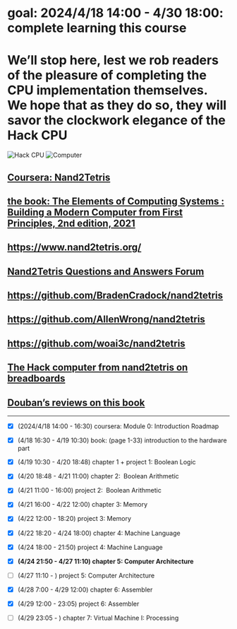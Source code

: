 # goal: 2024/4/18 14:00 - 4/30 18:00: complete learning this course
# We’ll stop here, lest we rob readers of the pleasure of completing the CPU implementation themselves. We hope that as they do so, they will savor the clockwork elegance of the Hack CPU
![Hack CPU](https://github.com/OccupyMars2025/Nand2Tetris/assets/31559413/961881e8-cca8-4be6-b6ec-697951be1b5f)
![Computer](https://github.com/OccupyMars2025/Nand2Tetris/assets/31559413/a3f2fe94-c22a-48a8-a0c4-19c7bd8d818b)

## [Coursera: Nand2Tetris](https://csdiy.wiki/en/%E4%BD%93%E7%B3%BB%E7%BB%93%E6%9E%84/N2T/)
## [the book: The Elements of Computing Systems : Building a Modern Computer from First Principles, 2nd edition, 2021](https://dokumen.pub/the-elements-of-computing-systems-building-a-modern-computer-from-first-principles-2nbsped-2020002671-9780262539807.html)
## https://www.nand2tetris.org/
## [Nand2Tetris Questions and Answers Forum](http://nand2tetris-questions-and-answers-forum.52.s1.nabble.com/)
## https://github.com/BradenCradock/nand2tetris
## https://github.com/AllenWrong/nand2tetris
## https://github.com/woai3c/nand2tetris
## [The Hack computer from nand2tetris on breadboards](https://hackaday.io/project/185131-the-hack-computer-from-nand2tetris-on-breadboards)
## [Douban’s reviews on this book](https://book.douban.com/subject/1998341/)
---

- [x] (2024/4/18 14:00 - 16:30) coursera: Module 0: Introduction Roadmap
- [x] (4/18 16:30 - 4/19 10:30) book: (page 1-33) introduction to the hardware part
- [x] (4/19 10:30 - 4/20 18:48) chapter 1 + project 1: Boolean Logic
- [x] (4/20 18:48 - 4/21 11:00) chapter 2:  Boolean Arithmetic
- [x] (4/21 11:00 - 16:00) project 2:  Boolean Arithmetic
- [x] (4/21 16:00 - 4/22 12:00) chapter 3: Memory
- [x] (4/22 12:00 - 18:20) project 3: Memory
- [x] (4/22 18:20 - 4/24 18:00) chapter 4: Machine Language
- [x] (4/24 18:00 - 21:50) project 4: Machine Language
- [X] **(4/24 21:50 - 4/27 11:10) chapter 5: Computer Architecture**
- [ ] (4/27 11:10 - ) project 5: Computer Architecture
- [x] (4/28 7:00 - 4/29 12:00) chapter 6: Assembler
- [x] (4/29 12:00 - 23:05) project 6: Assembler
- [ ] (4/29 23:05 - ) chapter 7: Virtual Machine I: Processing

